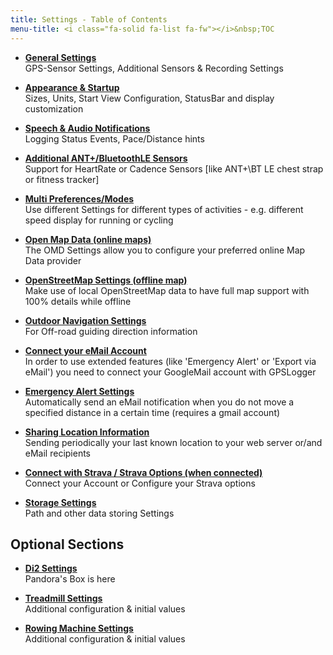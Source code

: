 ```yaml
---
title: Settings - Table of Contents
menu-title: <i class="fa-solid fa-list fa-fw"></i>&nbsp;TOC
---
```

- [**General Settings**](../8010-general/)<br/>
  GPS-Sensor Settings, Additional Sensors & Recording Settings

- [**Appearance & Startup**](../8020-apperance/)<br/>
  Sizes, Units, Start View Configuration, StatusBar and display customization

- [**Speech & Audio Notifications**](../8030-notifications/)<br/>
  Logging Status Events, Pace/Distance hints

- [**Additional ANT+/BluetoothLE Sensors**](../8040-sensors/)<br/>
  Support for HeartRate or Cadence Sensors \[like ANT+\BT LE chest strap or fitness tracker\]

- [**Multi Preferences/Modes**](../8100-multipref/)<br/>
  Use different Settings for different types of activities - e.g. different speed display for running or cycling

- [**Open Map Data (online maps)**](../8110-openmapdata/)<br/>
  The OMD Settings allow you to configure your preferred online Map Data provider

- [**OpenStreetMap Settings (offline map)**](../8120-openstreetmap/)<br/>
  Make use of local OpenStreetMap data to have full map support with 100% details while offline

- [**Outdoor Navigation Settings**](../8130-outdoornav/)<br/>
  For Off-road guiding direction information

- [**Connect your eMail Account**](../8140-email/)<br/>
  In order to use extended features (like 'Emergency Alert' or 'Export via eMail') you need to connect your GoogleMail account with GPSLogger

- [**Emergency Alert Settings**](../8150-emergency/)<br/>
  Automatically send an eMail notification when you do not move a specified distance in a certain time (requires a gmail account)

- [**Sharing Location Information**](../8160-sharing/)<br/>
  Sending periodically your last known location to your web server or/and eMail recipients

- [**Connect with Strava / Strava Options (when connected)**](../8170-strava/)<br/>
  Connect your Account or Configure your Strava options

- [**Storage Settings**](../8180-storage/)<br/>
  Path and other data storing Settings

## Optional Sections
- [**Di2 Settings**](../8510-di2settings/)<br/>
  Pandora's Box is here

- [**Treadmill Settings**](..//)<br/>
  Additional configuration & initial values

- [**Rowing Machine Settings**](..//)<br/>
  Additional configuration & initial values
